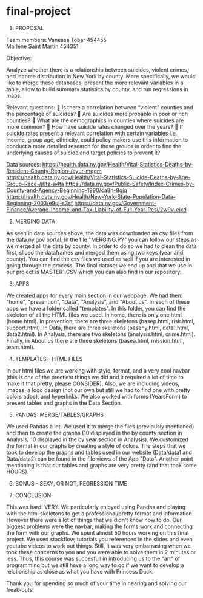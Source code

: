 # final-project

1) PROPOSAL

Team members:
Vanessa Tobar		454455		
Marlene Saint Martin	454351

Objective:

Analyze whether there is a relationship between suicides, violent crimes, and income distribution in New York by county. More specifically, we would like to merge these databases, present the more relevant variables in a table, allow to build summary statistics by county, and run regressions in maps. 

Relevant questions:
	Is there a correlation between “violent” counties and the percentage of suicides?
	Are suicides more probable in poor or rich counties?
	What are the demographics in counties where suicides are more common?
	How have suicide rates changed over the years?
	If suicide rates present a relevant correlation with certain variables i.e. income, group age, ethnicity, could policy makers use this information to conduct a more detailed research for those groups in order to find the underlying causes of suicide and target policies to prevent it?   

Data sources:
https://health.data.ny.gov/Health/Vital-Statistics-Deaths-by-Resident-County-Region-/eyur-mqqm
https://health.data.ny.gov/Health/Vital-Statistics-Suicide-Deaths-by-Age-Group-Race-/j6fz-a4ta
https://data.ny.gov/Public-Safety/Index-Crimes-by-County-and-Agency-Beginning-1990/ca8h-8gjq
https://health.data.ny.gov/Health/New-York-State-Population-Data-Beginning-2003/e9uj-s3sf
https://data.ny.gov/Government-Finance/Average-Income-and-Tax-Liability-of-Full-Year-Resi/2w9v-ejxd

2) MERGING DATA

As seen in data sources above, the data was downloaded as csv files from the data.ny.gov portal. In the file "MERGING.PY" you can follow our steps as we merged all the data by county. In order to do so we had to clean the data first, sliced the dataframes and merged them using two keys (year and county). You can find the csv files we used as well if you are interested in going through the process. The final dataset we end up and that we use in our project is MASTER1.CSV which you can also find in our repository.

3) APPS

We created apps for every main section in our webpage. We had then: "home", "prevention", "Data", "Analysis", and "About us". In each of these apps we have a folder called "templates". In this folder, you can find the skeleton of all the HTML files we used. In home, there is only one html (home.html). In prevention, there are three skeletons (basep.html, risk.html, support.html). In Data, there are three skeletons (baseny.html, data1.html, data2.html). In Analysis, there are two skeletons (analysis.html, crime.html). Finally, in About us there are three skeletons (basea.html, mission.html, team.html). 

4) TEMPLATES - HTML FILES

In our html files we are working with style, format, and a very cool navbar (this is one of the preetiest things we did and it required a lot of time to make it that pretty, please CONSIDER). Also, we are including videos, images, a logo design (not our own but still we had to find one with pretty colors adoc), and hyperlinks. We also worked with forms (YearsForm) to present tables and graphs in the Data Section. 

5) PANDAS: MERGE/TABLES/GRAPHS

We used Pandas a lot. We used it to merge the files (previously mentioned) and then to create the graphs (10 displayed in the by county section in Analysis; 10 displayed in the by year section in Analysis). We customized the format in our graphs by creating a style of colors. The steps that we took to develop the graphs and tables used in our website (Data/data1 and Data/data2) can be found in the file views of the App "Data". Another point mentioning is that our tables and graphs are very pretty (and that took some HOURS). 

6) BONUS - SEXY, OR NOT, REGRESSION TIME



7) CONCLUSION

This was hard. VERY. We particularly enjoyed using Pandas and playing with the html skeletons to get a professional/pretty format and information. However there were a lot of things that we didn't know how to do. Our biggest problems were the navbar, making the forms work and connecting the form with our graphs. We spent almost 50 hours working on this final project. We used stackflow, tutorials you referenced in the slides and even youtube videos to work out things. Still, it was very embarrasing when we took these concerns to you and you were able to solve them in 2 minutes or less. Thus, this course was succesfull in introducing us to the "art" of programming but we still have a long way to go if we want to develop a relationship as close as what you have with Princess Duck. 

Thank you for spending so much of your time in hearing and solving our freak-outs!



